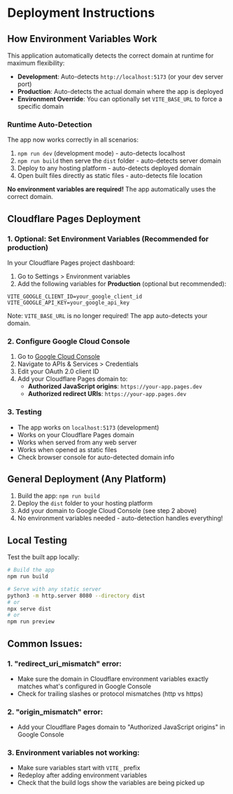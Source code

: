 # Deployment Instructions

## How Environment Variables Work

This application automatically detects the correct domain at runtime for maximum flexibility:

- **Development**: Auto-detects `http://localhost:5173` (or your dev server port)
- **Production**: Auto-detects the actual domain where the app is deployed
- **Environment Override**: You can optionally set `VITE_BASE_URL` to force a specific domain

### Runtime Auto-Detection

The app now works correctly in all scenarios:
1. `npm run dev` (development mode) - auto-detects localhost
2. `npm run build` then serve the `dist` folder - auto-detects server domain
3. Deploy to any hosting platform - auto-detects deployed domain
4. Open built files directly as static files - auto-detects file location

**No environment variables are required!** The app automatically uses the correct domain.

## Cloudflare Pages Deployment

### 1. Optional: Set Environment Variables (Recommended for production)
In your Cloudflare Pages project dashboard:
1. Go to Settings > Environment variables
2. Add the following variables for **Production** (optional but recommended):

```
VITE_GOOGLE_CLIENT_ID=your_google_client_id
VITE_GOOGLE_API_KEY=your_google_api_key
```

Note: `VITE_BASE_URL` is no longer required! The app auto-detects your domain.

### 2. Configure Google Cloud Console
1. Go to [Google Cloud Console](https://console.cloud.google.com/)
2. Navigate to APIs & Services > Credentials
3. Edit your OAuth 2.0 client ID
4. Add your Cloudflare Pages domain to:
   - **Authorized JavaScript origins**: `https://your-app.pages.dev`
   - **Authorized redirect URIs**: `https://your-app.pages.dev`

### 3. Testing
- The app works on `localhost:5173` (development) 
- Works on your Cloudflare Pages domain
- Works when served from any web server
- Works when opened as static files
- Check browser console for auto-detected domain info

## General Deployment (Any Platform)

1. Build the app: `npm run build`
2. Deploy the `dist` folder to your hosting platform
3. Add your domain to Google Cloud Console (see step 2 above)
4. No environment variables needed - auto-detection handles everything!

## Local Testing

Test the built app locally:
```bash
# Build the app
npm run build

# Serve with any static server
python3 -m http.server 8080 --directory dist
# or
npx serve dist
# or
npm run preview
```

## Common Issues:

### 1. "redirect_uri_mismatch" error:
- Make sure the domain in Cloudflare environment variables exactly matches what's configured in Google Console
- Check for trailing slashes or protocol mismatches (http vs https)

### 2. "origin_mismatch" error:
- Add your Cloudflare Pages domain to "Authorized JavaScript origins" in Google Console

### 3. Environment variables not working:
- Make sure variables start with `VITE_` prefix
- Redeploy after adding environment variables
- Check that the build logs show the variables are being picked up
